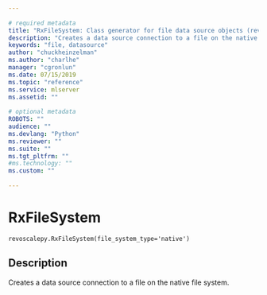 ```yaml
--- 
 
# required metadata 
title: "RxFileSystem: Class generator for file data source objects (revoscalepy)" 
description: "Creates a data source connection to a file on the native file system." 
keywords: "file, datasource" 
author: "chuckheinzelman"
ms.author: "charlhe" 
manager: "cgronlun" 
ms.date: 07/15/2019
ms.topic: "reference" 
ms.service: mlserver
ms.assetid: "" 
 
# optional metadata 
ROBOTS: "" 
audience: "" 
ms.devlang: "Python" 
ms.reviewer: "" 
ms.suite: "" 
ms.tgt_pltfrm: "" 
#ms.technology: "" 
ms.custom: "" 
 
---
```


# RxFileSystem


 



```
revoscalepy.RxFileSystem(file_system_type='native')
```





## Description

Creates a data source connection to a file on the native file system.
